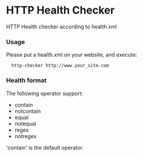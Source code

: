 HTTP Health Checker
=============================================
HTTP Health checker according to health.xml


### Usage
Please put a health.xml on your website, and execute: 

      http-checker http://www.your_site.com

     
### Health format

The following operator support: 

* contain 
* notcontain
* equal
* notequal
* regex
* notregex

'contain' is the default operator.